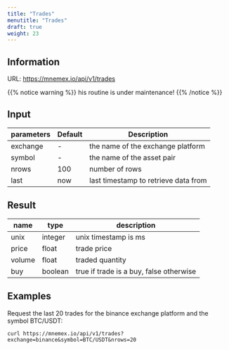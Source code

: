 ```yaml
---
title: "Trades"
menutitle: "Trades"
draft: true
weight: 23
---
```


## Information

URL: https://mnemex.io/api/v1/trades

{{% notice warning %}}
his routine is under maintenance!
{{% /notice %}}

## Input

| parameters | Default | Description |
| ---------- | ------- | ----------- |
| exchange   | -       | the name of the exchange platform |
| symbol     | -       | the name of the asset pair |
| nrows      | 100     | number of rows |
| last       | now     | last timestamp to retrieve data from |

## Result

| name  | type    | description           |
| ----- | ------- | --------------------- |
| unix  | integer | unix timestamp is ms  |
| price | float   | trade price           |
| volume| float   | traded quantity       |
| buy   | boolean | true if trade is a buy, false otherwise |

## Examples 

Request the last 20 trades for the binance exchange platform and the symbol BTC/USDT:

```
curl https://mnemex.io/api/v1/trades?exchange=binance&symbol=BTC/USDT&nrows=20
```

